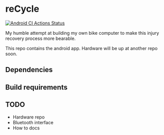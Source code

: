 # reCycle

[![Android CI Actions Status](https://github.com/torvarun/bike-computer/workflows/Android%20CI/badge.svg)](https://github.com/torvarun/bike-computer/workflows/Android%20CI/badge.svg)

My humble attempt at building my own bike computer to make this injury recovery process more bearable.

This repo contains the android app. Hardware will be up at another repo soon.

## Dependencies

## Build requirements

## TODO
- Hardware repo
- Bluetooth interface
- How to docs
